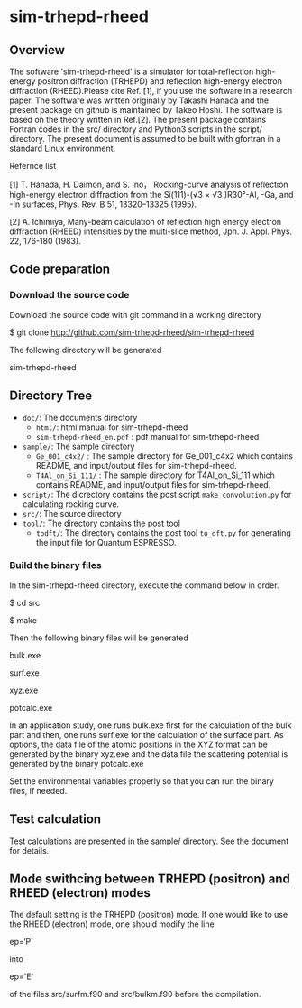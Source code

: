 # sim-trhepd-rheed

## Overview

The software 'sim-trhepd-rheed' is a simulator for total-reflection high-energy positron diffraction (TRHEPD) and reflection high-energy electron diffraction (RHEED).Please cite Ref. [1], if you use the software in a research paper. The software was written originally by Takashi Hanada and the present package on github is maintained by Takeo Hoshi. The software is based on the theory written in Ref.[2]. The present package contains Fortran codes in the src/ directory and Python3 scripts in the script/ directory. The present document is assumed to be built with gfortran in a standard Linux environment.

Refernce list

[1] T. Hanada, H. Daimon, and S. Ino， Rocking-curve analysis of reflection high-energy electron diffraction from the Si(111)-(√3 × √3 )R30°-Al, -Ga, and -In surfaces,  Phys. Rev. B 51, 13320–13325 (1995).

[2] A. Ichimiya, Many-beam calculation of reflection high energy electron diffraction (RHEED) intensities by the multi-slice method, Jpn. J. Appl. Phys. 22, 176-180 (1983).

## Code preparation 

### Download the source code

Download the source code with git command in a working directory

$ git clone http://github.com/sim-trhepd-rheed/sim-trhepd-rheed

The following directory will be generated

sim-trhepd-rheed

## Directory Tree

 * `doc/`: The documents directory
   * `html/`: html manual for sim-trhepd-rheed
   * `sim-trhepd-rheed_en.pdf` : pdf manual for sim-trhepd-rheed
 * `sample/`: The sample directory
   * `Ge_001_c4x2/` : The sample directory for Ge_001_c4x2 which contains README, and input/output files for sim-trhepd-rheed.
   * `T4Al_on_Si_111/` :  The sample directory for T4Al_on_Si_111 which contains README, and input/output files for sim-trhepd-rheed.
 * `script/`: The dicrectory contains the post script `make_convolution.py` for calculating rocking curve.
 * `src/`: The source directory
 * `tool/`: The directory contains the post tool
   * `todft/`: The directory contains the post tool `to_dft.py` for generating the input file for Quantum ESPRESSO.  

### Build the binary files 

In the sim-trhepd-rheed directory, execute the command below in order.

$ cd src

$ make

Then the following binary files will be generated 

bulk.exe

surf.exe

xyz.exe

potcalc.exe

In an application study, one runs bulk.exe first for the calculation of the bulk part and
then, one runs surf.exe  for the calculation of the surface part. 
As options, the data file of the atomic positions in the XYZ format can be generated by the binary xyz.exe and the data file the scattering potential is generated by the binary potcalc.exe

Set the environmental variables properly so that you can run the binary files, if needed.

## Test calculation

Test calculations are presented in the sample/ directory. See the document for details.

## Mode swithcing between TRHEPD (positron) and RHEED (electron) modes

The default setting is the TRHEPD (positron) mode. 
If one would like to use the RHEED (electron) mode, one should modify the line 

ep=‘P'

into 

ep='E'

of the files src/surfm.f90 and src/bulkm.f90 before the compilation.


